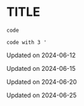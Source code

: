 # TITLE

`code`

```code with 3 '```

 


Updated on 2024-06-12

Updated on 2024-06-15

Updated on 2024-06-20

Updated on 2024-06-25